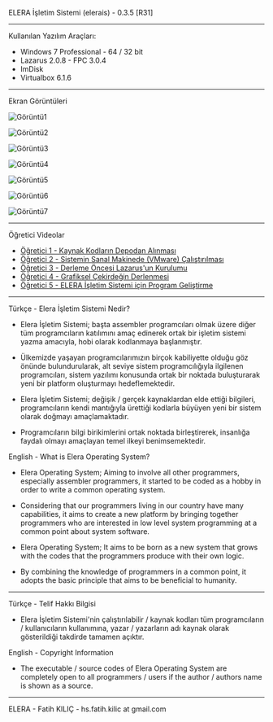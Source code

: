 ELERA İşletim Sistemi (elerais) - 0.3.5 [R31]

---
Kullanılan Yazılım Araçları:

* Windows 7 Professional - 64 / 32 bit
* Lazarus 2.0.8 - FPC 3.0.4
* ImDisk
* Virtualbox 6.1.6

---
Ekran Görüntüleri

![Görüntü1](elera1.png)

![Görüntü2](elera2.png)

![Görüntü3](elera3.png)

![Görüntü4](elera4.png)

![Görüntü5](elera5.png)

![Görüntü6](elera6.png)

![Görüntü7](elera7.png)

---
Öğretici Videolar

* [Öğretici 1 - Kaynak Kodların Depodan Alınması](https://www.youtube.com/watch?v=Zns4jp_sYag&t=6s)
* [Öğretici 2 - Sistemin Sanal Makinede (VMware) Çalıştırılması](https://www.youtube.com/watch?v=qxFRP9_-SAU&t=8s)
* [Öğretici 3 - Derleme Öncesi Lazarus'un Kurulumu](https://www.youtube.com/watch?v=pbPb-zUBGcc)
* [Öğretici 4 - Grafiksel Çekirdeğin Derlenmesi](https://www.youtube.com/watch?v=bfxTdG4b25U)
* [Öğretici 5 - ELERA İşletim Sistemi için Program Geliştirme](https://www.youtube.com/watch?v=13oYpeXDYbQ)

---
Türkçe - Elera İşletim Sistemi Nedir?

* Elera İşletim Sistemi; başta assembler programcıları olmak üzere diğer tüm programcıların katılımını amaç edinerek ortak bir işletim sistemi yazma amacıyla, hobi olarak kodlanmaya başlanmıştır.

* Ülkemizde yaşayan programcılarımızın birçok kabiliyette olduğu göz önünde bulundurularak, alt seviye sistem programcılığıyla ilgilenen programcıları, sistem yazılımı konusunda ortak bir noktada buluşturarak yeni bir platform oluşturmayı hedeflemektedir.

* Elera İşletim Sistemi; değişik / gerçek kaynaklardan elde ettiği bilgileri, programcıların kendi mantığıyla ürettiği kodlarla büyüyen yeni bir sistem olarak doğmayı amaçlamaktadır.

* Programcıların bilgi birikimlerini ortak noktada birleştirerek, insanlığa faydalı olmayı amaçlayan temel ilkeyi benimsemektedir.

English - What is Elera Operating System?

* Elera Operating System; Aiming to involve all other programmers, especially assembler programmers, it started to be coded as a hobby in order to write a common operating system.

* Considering that our programmers living in our country have many capabilities, it aims to create a new platform by bringing together programmers who are interested in low level system programming at a common point about system software.

* Elera Operating System; It aims to be born as a new system that grows with the codes that the programmers produce with their own logic.

* By combining the knowledge of programmers in a common point, it adopts the basic principle that aims to be beneficial to humanity.

---

Türkçe - Telif Hakkı Bilgisi

* Elera İşletim Sistemi'nin çalıştırılabilir / kaynak kodları tüm programcıların / kullanıcıların kullanımına, yazar / yazarların adı kaynak olarak gösterildiği takdirde tamamen açıktır.

English - Copyright Information

* The executable / source codes of Elera Operating System are completely open to all programmers / users if the author / authors name is shown as a source.


---


ELERA - Fatih KILIÇ - hs.fatih.kilic at gmail.com
